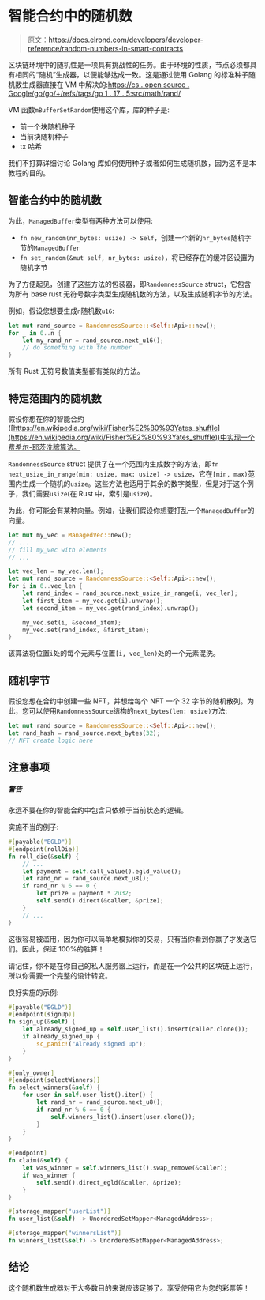 # 智能合约中的随机数

> 原文：<https://docs.elrond.com/developers/developer-reference/random-numbers-in-smart-contracts>

 区块链环境中的随机性是一项具有挑战性的任务。由于环境的性质，节点必须都具有相同的“随机”生成器，以便能够达成一致。这是通过使用 Golang 的标准种子随机数生成器直接在 VM 中解决的:[https://cs . open source . Google/go/go/+/refs/tags/go 1 . 17 . 5:src/math/rand/](https://cs.opensource.google/go/go/+/refs/tags/go1.17.5:src/math/rand/)

VM 函数`mBufferSetRandom`使用这个库，库的种子是:

*   前一个块随机种子
*   当前块随机种子
*   tx 哈希

我们不打算详细讨论 Golang 库如何使用种子或者如何生成随机数，因为这不是本教程的目的。

## 智能合约中的随机数

为此，`ManagedBuffer`类型有两种方法可以使用:

*   `fn new_random(nr_bytes: usize) -> Self`，创建一个新的`nr_bytes`随机字节的`ManagedBuffer`
*   `fn set_random(&mut self, nr_bytes: usize)`，将已经存在的缓冲区设置为随机字节

为了方便起见，创建了这些方法的包装器，即`RandomnessSource` struct，它包含为所有 base rust 无符号数字类型生成随机数的方法，以及生成随机字节的方法。

例如，假设您想要生成`n`随机数`u16`:

```rust
let mut rand_source = RandomnessSource::<Self::Api>::new();
for _ in 0..n {
    let my_rand_nr = rand_source.next_u16();
    // do something with the number
} 
```

所有 Rust 无符号数值类型都有类似的方法。

## 特定范围内的随机数

假设你想在你的智能合约([https://en.wikipedia.org/wiki/Fisher%E2%80%93Yates_shuffle](https://en.wikipedia.org/wiki/Fisher%E2%80%93Yates_shuffle))中实现一个费希尔-耶茨洗牌算法。

`RandomnessSource` struct 提供了在一个范围内生成数字的方法，即`fn next_usize_in_range(min: usize, max: usize) -> usize`，它在`[min, max)`范围内生成一个随机的`usize`。这些方法也适用于其余的数字类型，但是对于这个例子，我们需要`usize`(在 Rust 中，索引是`usize`)。

为此，你可能会有某种向量。例如，让我们假设你想要打乱一个`ManagedBuffer`的向量。

```rust
let mut my_vec = ManagedVec::new();
// ...
// fill my_vec with elements
// ...

let vec_len = my_vec.len();
let mut rand_source = RandomnessSource::<Self::Api>::new();
for i in 0..vec_len {
    let rand_index = rand_source.next_usize_in_range(i, vec_len);
    let first_item = my_vec.get(i).unwrap();
    let second_item = my_vec.get(rand_index).unwrap();

    my_vec.set(i, &second_item);
    my_vec.set(rand_index, &first_item);
} 
```

该算法将位置`i`处的每个元素与位置`[i, vec_len)`处的一个元素混洗。

## 随机字节

假设您想在合约中创建一些 NFT，并想给每个 NFT 一个 32 字节的随机散列。为此，您可以使用`RandomnessSource`结构的`next_bytes(len: usize)`方法:

```rust
let mut rand_source = RandomnessSource::<Self::Api>::new();
let rand_hash = rand_source.next_bytes(32);
// NFT create logic here 
```

## 注意事项

##### 警告

永远不要在你的智能合约中包含只依赖于当前状态的逻辑。

实施不当的例子:

```rust
#[payable("EGLD")]
#[endpoint(rollDie)]
fn roll_die(&self) {
    // ...
    let payment = self.call_value().egld_value();
    let rand_nr = rand_source.next_u8();
    if rand_nr % 6 == 0 {
        let prize = payment * 2u32;
        self.send().direct(&caller, &prize);
    }
    // ...
} 
```

这很容易被滥用，因为你可以简单地模拟你的交易，只有当你看到你赢了才发送它们。因此，保证 100%的胜算！

请记住，你不是在你自己的私人服务器上运行，而是在一个公共的区块链上运行，所以你需要一个完整的设计转变。

良好实施的示例:

```rust
#[payable("EGLD")]
#[endpoint(signUp)]
fn sign_up(&self) {
    let already_signed_up = self.user_list().insert(caller.clone());
    if already_signed_up {
        sc_panic!("Already signed up");
    }
}

#[only_owner]
#[endpoint(selectWinners)]
fn select_winners(&self) {
    for user in self.user_list().iter() {
        let rand_nr = rand_source.next_u8();
        if rand_nr % 6 == 0 {
            self.winners_list().insert(user.clone());
        }
    }
}

#[endpoint]
fn claim(&self) {
    let was_winner = self.winners_list().swap_remove(&caller);
    if was_winner {
        self.send().direct_egld(&caller, &prize);
    }
}

#[storage_mapper("userList")]
fn user_list(&self) -> UnorderedSetMapper<ManagedAddress>;

#[storage_mapper("winnersList")]
fn winners_list(&self) -> UnorderedSetMapper<ManagedAddress>; 
```

## 结论

这个随机数生成器对于大多数目的来说应该足够了。享受使用它为您的彩票等！